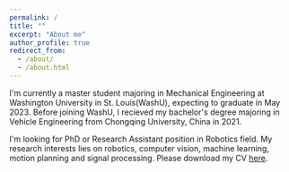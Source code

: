 ```yaml
---
permalink: /
title: ""
excerpt: "About me"
author_profile: true
redirect_from: 
  - /about/
  - /about.html
---
```


I'm currently a master student majoring in Mechanical Engineering at Washington University in St. Louis(WashU), expecting to graduate in May 2023. Before joining WashU, I recieved my bachelor's degree majoring in Vehicle Engineering from Chongqing University, China in 2021.

I'm looking for PhD or Research Assistant position in Robotics field. My research interests lies on robotics, computer vision, machine learning, motion planning and signal processing. Please download my CV [here](https://tianyouhu.github.io/files/CV.pdf).

